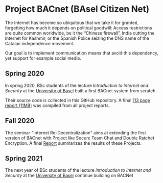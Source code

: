 # Project BACnet (BAsel Citizen Net)

The Internet has become so ubiquitous that we take it for granted,
forgetting how much it depends on political goodwill:
Access restrictions are quite common worldwide, be it the “Chinese
firewall”, India cutting the Internet for Kashmir, or the Spanish
Police seizing the DNS name of the Catalan independence movement.

Our goal is to implement communication means that avoid this
dependency, yet support for example social media.

## Spring 2020

In spring 2020, BSc students of the lecture _Introduction to Internet
and Security_ at the [University of Basel](https://www.unibas.ch/)
built a first BACnet system from scratch.

Their source code is collected in this GitHub repository. A final
[113 page report (11MB)](20-fs-ias-lec/BACnet-Report-IAS-2020.pdf) was 
compiled from all project reports.


## Fall 2020

The seminar "Internet Re-Decentralization" aims at extending the
first version of BACnet with Project like Secure Team Chat and 
Double Ratchet Encryption.
A final [Report](20-fs-ias-lec/BACnet-Report-Redez-2020.pdf) summarizes
the results of these Projects.


## Spring 2021

The next year of BSc students of the lecture _Introduction to Internet
and Security_ at the [University of Basel](https://www.unibas.ch/)
continue building on BACNet

